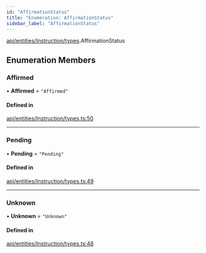 ```yaml
---
id: "AffirmationStatus"
title: "Enumeration: AffirmationStatus"
sidebar_label: "AffirmationStatus"
---
```


[api/entities/Instruction/types](../../../../../../modules/API/Entities/Instruction/Types/Types.md).AffirmationStatus

## Enumeration Members

### Affirmed

• **Affirmed** = ``"Affirmed"``

#### Defined in

[api/entities/Instruction/types.ts:50](https://github.com/PolymeshAssociation/polymesh-sdk/blob/15be87e8/src/api/entities/Instruction/types.ts#L50)

___

### Pending

• **Pending** = ``"Pending"``

#### Defined in

[api/entities/Instruction/types.ts:49](https://github.com/PolymeshAssociation/polymesh-sdk/blob/15be87e8/src/api/entities/Instruction/types.ts#L49)

___

### Unknown

• **Unknown** = ``"Unknown"``

#### Defined in

[api/entities/Instruction/types.ts:48](https://github.com/PolymeshAssociation/polymesh-sdk/blob/15be87e8/src/api/entities/Instruction/types.ts#L48)
